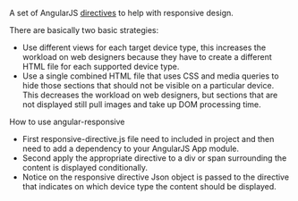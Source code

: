 A set of AngularJS <a class="x-grid-item"  href='/slidedeck/#1. Overview/2 Core-Concepts/5. Directives' target="_blank">directives</a> to help with responsive design.

There are basically two basic strategies:
* Use different views for each target device type, this increases the workload on web designers because they have to create a different HTML file for each supported device type.
* Use a single combined HTML file that uses CSS and media queries to hide those sections that should not be visible on a particular device. This decreases the workload on web designers, but sections that are not displayed still pull images and take up DOM processing time.

How to use angular-responsive
*	First responsive-directive.js file need to included in project and then need to add a dependency to your AngularJS App module.
*	Second apply the appropriate directive to a div or span surrounding the content is displayed conditionally.
*	Notice on the responsive directive Json object is passed to the directive that indicates on which device type the content should be displayed.
